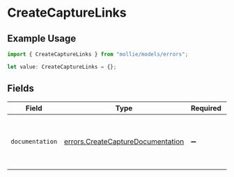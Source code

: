 # CreateCaptureLinks

## Example Usage

```typescript
import { CreateCaptureLinks } from "mollie/models/errors";

let value: CreateCaptureLinks = {};
```

## Fields

| Field                                                                                  | Type                                                                                   | Required                                                                               | Description                                                                            |
| -------------------------------------------------------------------------------------- | -------------------------------------------------------------------------------------- | -------------------------------------------------------------------------------------- | -------------------------------------------------------------------------------------- |
| `documentation`                                                                        | [errors.CreateCaptureDocumentation](../../models/errors/createcapturedocumentation.md) | :heavy_minus_sign:                                                                     | The URL to the generic Mollie API error handling guide.                                |
